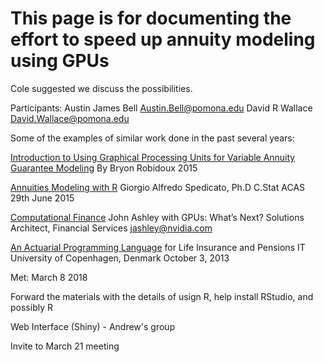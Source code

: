 # This page is for documenting the effort to speed up annuity modeling using GPUs

Cole suggested we discuss the possibilities.

Participants:
Austin James Bell <Austin.Bell@pomona.edu>
David R Wallace <David.Wallace@pomona.edu>

Some of the examples of similar work done in the past several years:

[Introduction to Using Graphical Processing Units for Variable Annuity Guarantee Modeling](https://github.com/Pomona-ITS/hpc/blob/master/discovery/business/pdfsecret.com_introduction-to-using-graphical-processing-units-for-variable.pdf)
By Bryon Robidoux
2015

[Annuities Modeling with R](https://github.com/Pomona-ITS/hpc/blob/master/discovery/business/SpedicatoRInInsurance2015.pdf)
Giorgio Alfredo Spedicato, Ph.D C.Stat ACAS
29th June 2015

[Computational Finance](https://github.com/Pomona-ITS/hpc/blob/master/discovery/business/john-ashley-nvidia.pdf)
John Ashley with GPUs: What’s Next?
Solutions Architect, Financial Services
jashley@nvidia.com

[An Actuarial Programming Language](https://github.com/Pomona-ITS/hpc/blob/master/discovery/business/aml.pdf)
for Life Insurance and Pensions
IT University of Copenhagen, Denmark
October 3, 2013

Met: March 8 2018


Forward the materials with the details of usign R, help install RStudio, and possibly R

Web Interface (Shiny) - Andrew's group

Invite to March 21 meeting
